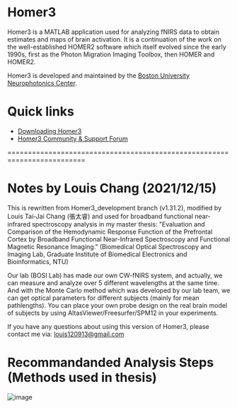 # Homer3
Homer3 is a MATLAB application used for analyzing fNIRS data to obtain estimates and maps of brain activation. It is a continuation of the work on the well-established HOMER2 software which itself evolved since the early 1990s, first as the Photon Migration Imaging Toolbox, then HOMER and HOMER2.

Homer3 is developed and maintained by the [Boston University Neurophotonics Center](http://www.bu.edu/neurophotonics/).

# Quick links
* [Downloading Homer3](https://github.com/BUNPC/Homer3/wiki/Download-and-Installation)
* [Homer3 Community & Support Forum](https://openfnirs.org/community/homer3-forum/)

=========================================================================
# Notes by Louis Chang (2021/12/15)
This is rewritten from Homer3_development branch (v1.31.2), modified by Louis Tai-Jai Chang (張太睿) and used for broadband functional near-infrared spectroscopy analysis in my master thesis: "Evaluation and Comparison of the Hemodynamic Response Function of the Prefrontal Cortex by Broadband Functional Near-Infrared Spectroscopy and Functional Magnetic Resonance Imaging." (Biomedical Optical Spectroscopy and Imaging Lab, Graduate Institute of Biomedical Electronics and Bioinformatics, NTU)

Our lab (BOSI Lab) has made our own CW-fNIRS system, and actually, we can measure and analyze over 5 different wavelengths at the same time.
And with the Monte Carlo method which was developed by our lab team, we can get optical parameters for different subjects (mainly for mean pathlengths).
You can place your own probe design on the real brain model of subjects by using AltasViewer/Freesurfer/SPM12 in your experiments.

If you have any questions about using this version of Homer3, please contact me via: louis120913@gmail.com

# Recommandanded Analysis Steps (Methods used in thesis) 

![image](https://user-images.githubusercontent.com/27907938/146167717-9ca5d535-87b0-4784-8356-7b3312c266bb.png)
